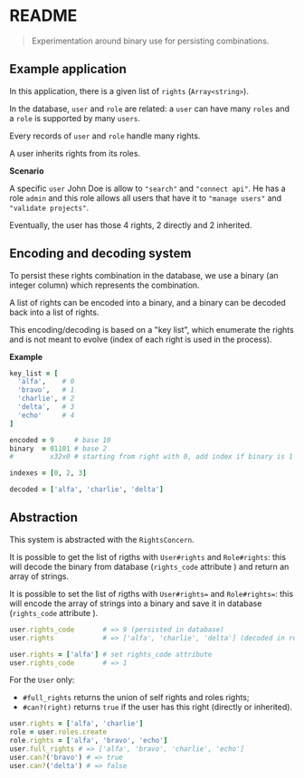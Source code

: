 # README

> Experimentation around binary use for persisting combinations.

## Example application

In this application, there is a given list of `rights` (`Array<string>`).

In the database, `user` and `role` are related: a `user` can have many `roles` and a `role` is supported by many `users`.

Every records of `user` and `role` handle many rights.

A user inherits rights from its roles.

**Scenario**

A specific `user` John Doe is allow to `"search"` and `"connect api"`. He has a role `admin` and this role allows all users that have it to `"manage users"` and `"validate projects"`.

Eventually, the user has those 4 rights, 2 directly and 2 inherited.

## Encoding and decoding system

To persist these rights combination in the database, we use a binary (an integer column) which represents the combination.

A list of rights can be encoded into a binary, and a binary can be decoded back into a list of rights.

This encoding/decoding is based on a "key list", which enumerate the rights and is not meant to evolve (index of each right is used in the process).

**Example**

```ruby
key_list = [
  'alfa',    # 0
  'bravo',   # 1
  'charlie', # 2
  'delta',   # 3
  'echo'     # 4
]

encoded = 9     # base 10
binary  = 01101 # base 2
#         x32x0 # starting from right with 0, add index if binary is 1

indexes = [0, 2, 3]

decoded = ['alfa', 'charlie', 'delta']
```

## Abstraction

This system is abstracted with the `RightsConcern`.

It is possible to get the list of rigths with `User#rights` and `Role#rights`: this will decode the binary from database (`rights_code` attribute ) and return an array of strings.

It is possible to set the list of rigths with `User#rights=` and `Role#rights=`: this will encode the array of strings into a binary and save it in database (`rights_code` attribute ).

```ruby
user.rights_code       # => 9 (persisted in database)
user.rights            # => ['alfa', 'charlie', 'delta'] (decoded in ruby)

user.rights = ['alfa'] # set rights_code attribute
user.rights_code       # => 1
```

For the `User` only:
* `#full_rights` returns the union of self rights and roles rights;
* `#can?(right)` returns `true` if the user has this right (directly or inherited).

```ruby
user.rights = ['alfa', 'charlie']
role = user.roles.create
role.rights = ['alfa', 'bravo', 'echo']
user.full_rights # => ['alfa', 'bravo', 'charlie', 'echo']
user.can?('bravo') # => true
user.can?('delta') # => false
```